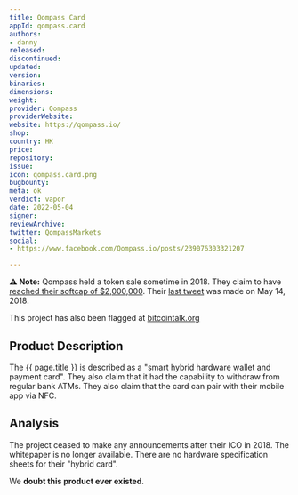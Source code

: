 ```yaml
---
title: Qompass Card
appId: qompass.card
authors:
- danny
released: 
discontinued: 
updated: 
version: 
binaries: 
dimensions: 
weight: 
provider: Qompass
providerWebsite: 
website: https://qompass.io/
shop: 
country: HK
price: 
repository: 
issue: 
icon: qompass.card.png
bugbounty: 
meta: ok
verdict: vapor
date: 2022-05-04
signer: 
reviewArchive: 
twitter: QompassMarkets
social:
- https://www.facebook.com/Qompass.io/posts/239076303321207

---
```


**⚠️ Note:** Qompass held a token sale sometime in 2018. They claim to have [reached their softcap of $2,000,000](https://twitter.com/QompassMarkets/status/999675258218008576). Their [last tweet](https://twitter.com/QompassMarkets/status/995717627921158144) was made on May 14, 2018.

This project has also been flagged at [bitcointalk.org](https://bitcointalk.org/index.php?topic=3206704.1040)

## Product Description

The {{ page.title }} is described as a "smart hybrid hardware wallet and payment card". They also claim that it had the capability to withdraw from regular bank ATMs. They also claim that the card can pair with their mobile app via NFC. 

## Analysis 

The project ceased to make any announcements after their ICO in 2018. The whitepaper is no longer available. There are no hardware specification sheets for their "hybrid card". 

We **doubt this product ever existed**.




